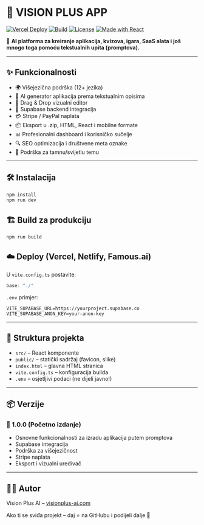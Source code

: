 
# 🚀 VISION PLUS APP

[![Vercel Deploy](https://img.shields.io/badge/Deploy-Vercel-blue?logo=vercel)](https://vercel.com)
[![Build](https://img.shields.io/badge/Build-passing-brightgreen)](https://github.com/VISIONPLUS1771/vision-plus-app)
[![License](https://img.shields.io/badge/license-MIT-lightgrey.svg)]()
[![Made with React](https://img.shields.io/badge/Made%20with-React-61DAFB.svg?logo=react)](https://reactjs.org/)

🎯 **AI platforma za kreiranje aplikacija, kvizova, igara, SaaS alata i još mnogo toga pomoću tekstualnih upita (promptova).**

---

## ✨ Funkcionalnosti

- 🌍 Višejezična podrška (12+ jezika)
- 🤖 AI generator aplikacija prema tekstualnim opisima
- 🧩 Drag & Drop vizualni editor
- 🧠 Supabase backend integracija
- 💳 Stripe / PayPal naplata
- 📦 Eksport u .zip, HTML, React i mobilne formate
- 📊 Profesionalni dashboard i korisničko sučelje
- 🔍 SEO optimizacija i društvene meta oznake
- 🌙 Podrška za tamnu/svijetlu temu

---

## 🛠️ Instalacija

```bash
npm install
npm run dev
```

## 🏗️ Build za produkciju

```bash
npm run build
```

## ☁️ Deploy (Vercel, Netlify, Famous.ai)

U `vite.config.ts` postavite:

```ts
base: "./"
```

`.env` primjer:

```env
VITE_SUPABASE_URL=https://yourproject.supabase.co
VITE_SUPABASE_ANON_KEY=your-anon-key
```

---

## 📁 Struktura projekta

- `src/` – React komponente
- `public/` – statički sadržaj (favicon, slike)
- `index.html` – glavna HTML stranica
- `vite.config.ts` – konfiguracija builda
- `.env` – osjetljivi podaci (ne dijeli javno!)

---

## 📦 Verzije

### 🔖 1.0.0 (Početno izdanje)
- Osnovne funkcionalnosti za izradu aplikacija putem promptova
- Supabase integracija
- Podrška za višejezičnost
- Stripe naplata
- Eksport i vizualni uređivač

---

## 👨‍💻 Autor

Vision Plus AI – [visionplus-ai.com](https://visionplus-ai.com)

Ako ti se sviđa projekt – daj ⭐ na GitHubu i podijeli dalje 🙌
